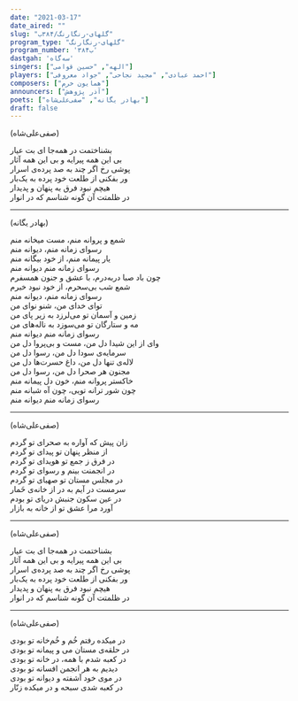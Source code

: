 ```yaml
---
date: "2021-03-17"
date_aired: ""
slug: "گلهای-رنگارنگ/۳۸۴ب"
program_type: "گلهای-رنگارنگ"
program_number: '۳۸۴ب'
dastgah: 'سه‌گاه'
singers: ["الهه", "حسین قوامی"]
players: ["احمد عبادی", "مجید نجاحی", "جواد معروفی"]
composers: ["همایون خرم"]
announcers: ["آذر پژوهش"]
poets: ["بهادر یگانه", "صفی‌علی‌شاه"]
draft: false
---
```


(صفی‌علی‌شاه)  

بشناختمت در همه‌جا ای بت عیار  
بی این همه پیرایه و بی این همه آثار  
پوشی رخ اگر چند به صد پرده‌ی اسرار  
ور بفکنی از طلعت خود پرده به یک‌بار  
هیچم نبود فرق به پنهان و پدیدار  
در ظلمتت آن گونه شناسم که در انوار  

---  

(بهادر یگانه)  

شمع و پروانه منم، مست میخانه منم  
رسوای زمانه منم، دیوانه منم  
یار پیمانه منم، از خود بیگانه منم  
رسوای زمانه منم دیوانه منم  
چون باد صبا دربه‌درم، با عشق و جنون همسفرم  
شمع شب بی‌سحرم، از خود نبود خبرم  
رسوای زمانه منم، دیوانه منم  
توای خدای من، شنو نوای من  
زمین و آسمان تو می‌لرزد به زیر پای من  
مه و ستارگان تو می‌سوزد به ناله‌های من  
رسوای زمانه منم دیوانه منم  
وای از این شیدا دل من، مست و بی‌پروا دل من  
سرمایه‌ی سودا دل من، رسوا دل من  
لاله‌ی تنها دل من، داغ حسرت‌ها دل من  
مجنون هر صحرا دل من، رسوا دل من  
خاکستر پروانه منم، خون دل پیمانه منم  
چون شور ترانه تویی، چون آه شبانه منم  
رسوای زمانه منم دیوانه منم  

---  

(صفی‌علی‌شاه)  

زان پیش که آواره به صحرای تو گردم  
از منظر پنهان تو پیدای تو گردم  
در فرق ز جمع تو هویدای تو گردم  
در انجمنت بینم و رسوای تو گردم  
در مجلس مستان تو صهبای تو گردم  
سرمست در آیم به در از خانه‌ی خَمار  
در عین سکون جنبش دریای تو بودم  
آورد مرا عشق تو از خانه به بازار  

---  

(صفی‌علی‌شاه)  

بشناختمت در همه‌جا ای بت عیار  
بی این همه پیرایه و بی این همه آثار  
پوشی رخ اگر چند به صد پرده‌ی اسرار  
ور بفکنی از طلعت خود پرده به یک‌بار  
هیچم نبود فرق به پنهان و پدیدار  
در ظلمتت آن گونه شناسم که در انوار  

---  

(صفی‌علی‌شاه)  

در میکده رفتم خُم و خُم‌خانه تو بودی  
در حلقه‌ی مستان می و پیمانه تو بودی  
در کعبه شدم با همه، در خانه تو بودی  
دیدیم به هر انجمن افسانه تو بودی  
در موی خود آشفته و دیوانه تو بودی  
در کعبه شدی سبحه و در میکده زنّار  

